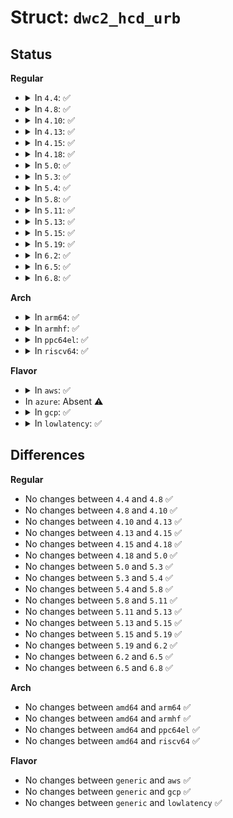 # Struct: <code>dwc2_hcd_urb</code>

## Status
<b>Regular</b>
<ul>
<li>
<details>
<summary>In <code>4.4</code>: ✅</summary>

```c
struct dwc2_hcd_urb {
    void *priv;
    struct dwc2_qtd *qtd;
    void *buf;
    dma_addr_t dma;
    void *setup_packet;
    dma_addr_t setup_dma;
    u32 length;
    u32 actual_length;
    u32 status;
    u32 error_count;
    u32 packet_count;
    u32 flags;
    u16 interval;
    struct dwc2_hcd_pipe_info pipe_info;
    struct dwc2_hcd_iso_packet_desc iso_descs[0];
};
```
</details>
</li>
<li>
<details>
<summary>In <code>4.8</code>: ✅</summary>

```c
struct dwc2_hcd_urb {
    void *priv;
    struct dwc2_qtd *qtd;
    void *buf;
    dma_addr_t dma;
    void *setup_packet;
    dma_addr_t setup_dma;
    u32 length;
    u32 actual_length;
    u32 status;
    u32 error_count;
    u32 packet_count;
    u32 flags;
    u16 interval;
    struct dwc2_hcd_pipe_info pipe_info;
    struct dwc2_hcd_iso_packet_desc iso_descs[0];
};
```
</details>
</li>
<li>
<details>
<summary>In <code>4.10</code>: ✅</summary>

```c
struct dwc2_hcd_urb {
    void *priv;
    struct dwc2_qtd *qtd;
    void *buf;
    dma_addr_t dma;
    void *setup_packet;
    dma_addr_t setup_dma;
    u32 length;
    u32 actual_length;
    u32 status;
    u32 error_count;
    u32 packet_count;
    u32 flags;
    u16 interval;
    struct dwc2_hcd_pipe_info pipe_info;
    struct dwc2_hcd_iso_packet_desc iso_descs[0];
};
```
</details>
</li>
<li>
<details>
<summary>In <code>4.13</code>: ✅</summary>

```c
struct dwc2_hcd_urb {
    void *priv;
    struct dwc2_qtd *qtd;
    void *buf;
    dma_addr_t dma;
    void *setup_packet;
    dma_addr_t setup_dma;
    u32 length;
    u32 actual_length;
    u32 status;
    u32 error_count;
    u32 packet_count;
    u32 flags;
    u16 interval;
    struct dwc2_hcd_pipe_info pipe_info;
    struct dwc2_hcd_iso_packet_desc iso_descs[0];
};
```
</details>
</li>
<li>
<details>
<summary>In <code>4.15</code>: ✅</summary>

```c
struct dwc2_hcd_urb {
    void *priv;
    struct dwc2_qtd *qtd;
    void *buf;
    dma_addr_t dma;
    void *setup_packet;
    dma_addr_t setup_dma;
    u32 length;
    u32 actual_length;
    u32 status;
    u32 error_count;
    u32 packet_count;
    u32 flags;
    u16 interval;
    struct dwc2_hcd_pipe_info pipe_info;
    struct dwc2_hcd_iso_packet_desc iso_descs[0];
};
```
</details>
</li>
<li>
<details>
<summary>In <code>4.18</code>: ✅</summary>

```c
struct dwc2_hcd_urb {
    void *priv;
    struct dwc2_qtd *qtd;
    void *buf;
    dma_addr_t dma;
    void *setup_packet;
    dma_addr_t setup_dma;
    u32 length;
    u32 actual_length;
    u32 status;
    u32 error_count;
    u32 packet_count;
    u32 flags;
    u16 interval;
    struct dwc2_hcd_pipe_info pipe_info;
    struct dwc2_hcd_iso_packet_desc iso_descs[0];
};
```
</details>
</li>
<li>
<details>
<summary>In <code>5.0</code>: ✅</summary>

```c
struct dwc2_hcd_urb {
    void *priv;
    struct dwc2_qtd *qtd;
    void *buf;
    dma_addr_t dma;
    void *setup_packet;
    dma_addr_t setup_dma;
    u32 length;
    u32 actual_length;
    u32 status;
    u32 error_count;
    u32 packet_count;
    u32 flags;
    u16 interval;
    struct dwc2_hcd_pipe_info pipe_info;
    struct dwc2_hcd_iso_packet_desc iso_descs[0];
};
```
</details>
</li>
<li>
<details>
<summary>In <code>5.3</code>: ✅</summary>

```c
struct dwc2_hcd_urb {
    void *priv;
    struct dwc2_qtd *qtd;
    void *buf;
    dma_addr_t dma;
    void *setup_packet;
    dma_addr_t setup_dma;
    u32 length;
    u32 actual_length;
    u32 status;
    u32 error_count;
    u32 packet_count;
    u32 flags;
    u16 interval;
    struct dwc2_hcd_pipe_info pipe_info;
    struct dwc2_hcd_iso_packet_desc iso_descs[0];
};
```
</details>
</li>
<li>
<details>
<summary>In <code>5.4</code>: ✅</summary>

```c
struct dwc2_hcd_urb {
    void *priv;
    struct dwc2_qtd *qtd;
    void *buf;
    dma_addr_t dma;
    void *setup_packet;
    dma_addr_t setup_dma;
    u32 length;
    u32 actual_length;
    u32 status;
    u32 error_count;
    u32 packet_count;
    u32 flags;
    u16 interval;
    struct dwc2_hcd_pipe_info pipe_info;
    struct dwc2_hcd_iso_packet_desc iso_descs[0];
};
```
</details>
</li>
<li>
<details>
<summary>In <code>5.8</code>: ✅</summary>

```c
struct dwc2_hcd_urb {
    void *priv;
    struct dwc2_qtd *qtd;
    void *buf;
    dma_addr_t dma;
    void *setup_packet;
    dma_addr_t setup_dma;
    u32 length;
    u32 actual_length;
    u32 status;
    u32 error_count;
    u32 packet_count;
    u32 flags;
    u16 interval;
    struct dwc2_hcd_pipe_info pipe_info;
    struct dwc2_hcd_iso_packet_desc iso_descs[0];
};
```
</details>
</li>
<li>
<details>
<summary>In <code>5.11</code>: ✅</summary>

```c
struct dwc2_hcd_urb {
    void *priv;
    struct dwc2_qtd *qtd;
    void *buf;
    dma_addr_t dma;
    void *setup_packet;
    dma_addr_t setup_dma;
    u32 length;
    u32 actual_length;
    u32 status;
    u32 error_count;
    u32 packet_count;
    u32 flags;
    u16 interval;
    struct dwc2_hcd_pipe_info pipe_info;
    struct dwc2_hcd_iso_packet_desc iso_descs[0];
};
```
</details>
</li>
<li>
<details>
<summary>In <code>5.13</code>: ✅</summary>

```c
struct dwc2_hcd_urb {
    void *priv;
    struct dwc2_qtd *qtd;
    void *buf;
    dma_addr_t dma;
    void *setup_packet;
    dma_addr_t setup_dma;
    u32 length;
    u32 actual_length;
    u32 status;
    u32 error_count;
    u32 packet_count;
    u32 flags;
    u16 interval;
    struct dwc2_hcd_pipe_info pipe_info;
    struct dwc2_hcd_iso_packet_desc iso_descs[0];
};
```
</details>
</li>
<li>
<details>
<summary>In <code>5.15</code>: ✅</summary>

```c
struct dwc2_hcd_urb {
    void *priv;
    struct dwc2_qtd *qtd;
    void *buf;
    dma_addr_t dma;
    void *setup_packet;
    dma_addr_t setup_dma;
    u32 length;
    u32 actual_length;
    u32 status;
    u32 error_count;
    u32 packet_count;
    u32 flags;
    u16 interval;
    struct dwc2_hcd_pipe_info pipe_info;
    struct dwc2_hcd_iso_packet_desc iso_descs[0];
};
```
</details>
</li>
<li>
<details>
<summary>In <code>5.19</code>: ✅</summary>

```c
struct dwc2_hcd_urb {
    void *priv;
    struct dwc2_qtd *qtd;
    void *buf;
    dma_addr_t dma;
    void *setup_packet;
    dma_addr_t setup_dma;
    u32 length;
    u32 actual_length;
    u32 status;
    u32 error_count;
    u32 packet_count;
    u32 flags;
    u16 interval;
    struct dwc2_hcd_pipe_info pipe_info;
    struct dwc2_hcd_iso_packet_desc iso_descs[0];
};
```
</details>
</li>
<li>
<details>
<summary>In <code>6.2</code>: ✅</summary>

```c
struct dwc2_hcd_urb {
    void *priv;
    struct dwc2_qtd *qtd;
    void *buf;
    dma_addr_t dma;
    void *setup_packet;
    dma_addr_t setup_dma;
    u32 length;
    u32 actual_length;
    u32 status;
    u32 error_count;
    u32 packet_count;
    u32 flags;
    u16 interval;
    struct dwc2_hcd_pipe_info pipe_info;
    struct dwc2_hcd_iso_packet_desc iso_descs[0];
};
```
</details>
</li>
<li>
<details>
<summary>In <code>6.5</code>: ✅</summary>

```c
struct dwc2_hcd_urb {
    void *priv;
    struct dwc2_qtd *qtd;
    void *buf;
    dma_addr_t dma;
    void *setup_packet;
    dma_addr_t setup_dma;
    u32 length;
    u32 actual_length;
    u32 status;
    u32 error_count;
    u32 packet_count;
    u32 flags;
    u16 interval;
    struct dwc2_hcd_pipe_info pipe_info;
    struct dwc2_hcd_iso_packet_desc iso_descs[0];
};
```
</details>
</li>
<li>
<details>
<summary>In <code>6.8</code>: ✅</summary>

```c
struct dwc2_hcd_urb {
    void *priv;
    struct dwc2_qtd *qtd;
    void *buf;
    dma_addr_t dma;
    void *setup_packet;
    dma_addr_t setup_dma;
    u32 length;
    u32 actual_length;
    u32 status;
    u32 error_count;
    u32 packet_count;
    u32 flags;
    u16 interval;
    struct dwc2_hcd_pipe_info pipe_info;
    struct dwc2_hcd_iso_packet_desc iso_descs[0];
};
```
</details>
</li>
</ul>
<b>Arch</b>
<ul>
<li>
<details>
<summary>In <code>arm64</code>: ✅</summary>

```c
struct dwc2_hcd_urb {
    void *priv;
    struct dwc2_qtd *qtd;
    void *buf;
    dma_addr_t dma;
    void *setup_packet;
    dma_addr_t setup_dma;
    u32 length;
    u32 actual_length;
    u32 status;
    u32 error_count;
    u32 packet_count;
    u32 flags;
    u16 interval;
    struct dwc2_hcd_pipe_info pipe_info;
    struct dwc2_hcd_iso_packet_desc iso_descs[0];
};
```
</details>
</li>
<li>
<details>
<summary>In <code>armhf</code>: ✅</summary>

```c
struct dwc2_hcd_urb {
    void *priv;
    struct dwc2_qtd *qtd;
    void *buf;
    dma_addr_t dma;
    void *setup_packet;
    dma_addr_t setup_dma;
    u32 length;
    u32 actual_length;
    u32 status;
    u32 error_count;
    u32 packet_count;
    u32 flags;
    u16 interval;
    struct dwc2_hcd_pipe_info pipe_info;
    struct dwc2_hcd_iso_packet_desc iso_descs[0];
};
```
</details>
</li>
<li>
<details>
<summary>In <code>ppc64el</code>: ✅</summary>

```c
struct dwc2_hcd_urb {
    void *priv;
    struct dwc2_qtd *qtd;
    void *buf;
    dma_addr_t dma;
    void *setup_packet;
    dma_addr_t setup_dma;
    u32 length;
    u32 actual_length;
    u32 status;
    u32 error_count;
    u32 packet_count;
    u32 flags;
    u16 interval;
    struct dwc2_hcd_pipe_info pipe_info;
    struct dwc2_hcd_iso_packet_desc iso_descs[0];
};
```
</details>
</li>
<li>
<details>
<summary>In <code>riscv64</code>: ✅</summary>

```c
struct dwc2_hcd_urb {
    void *priv;
    struct dwc2_qtd *qtd;
    void *buf;
    dma_addr_t dma;
    void *setup_packet;
    dma_addr_t setup_dma;
    u32 length;
    u32 actual_length;
    u32 status;
    u32 error_count;
    u32 packet_count;
    u32 flags;
    u16 interval;
    struct dwc2_hcd_pipe_info pipe_info;
    struct dwc2_hcd_iso_packet_desc iso_descs[0];
};
```
</details>
</li>
</ul>
<b>Flavor</b>
<ul>
<li>
<details>
<summary>In <code>aws</code>: ✅</summary>

```c
struct dwc2_hcd_urb {
    void *priv;
    struct dwc2_qtd *qtd;
    void *buf;
    dma_addr_t dma;
    void *setup_packet;
    dma_addr_t setup_dma;
    u32 length;
    u32 actual_length;
    u32 status;
    u32 error_count;
    u32 packet_count;
    u32 flags;
    u16 interval;
    struct dwc2_hcd_pipe_info pipe_info;
    struct dwc2_hcd_iso_packet_desc iso_descs[0];
};
```
</details>
</li>
<li>
In <code>azure</code>: Absent ⚠️
</li>
<li>
<details>
<summary>In <code>gcp</code>: ✅</summary>

```c
struct dwc2_hcd_urb {
    void *priv;
    struct dwc2_qtd *qtd;
    void *buf;
    dma_addr_t dma;
    void *setup_packet;
    dma_addr_t setup_dma;
    u32 length;
    u32 actual_length;
    u32 status;
    u32 error_count;
    u32 packet_count;
    u32 flags;
    u16 interval;
    struct dwc2_hcd_pipe_info pipe_info;
    struct dwc2_hcd_iso_packet_desc iso_descs[0];
};
```
</details>
</li>
<li>
<details>
<summary>In <code>lowlatency</code>: ✅</summary>

```c
struct dwc2_hcd_urb {
    void *priv;
    struct dwc2_qtd *qtd;
    void *buf;
    dma_addr_t dma;
    void *setup_packet;
    dma_addr_t setup_dma;
    u32 length;
    u32 actual_length;
    u32 status;
    u32 error_count;
    u32 packet_count;
    u32 flags;
    u16 interval;
    struct dwc2_hcd_pipe_info pipe_info;
    struct dwc2_hcd_iso_packet_desc iso_descs[0];
};
```
</details>
</li>
</ul>

## Differences
<b>Regular</b>
<ul>
<li>
No changes between <code>4.4</code> and <code>4.8</code> ✅
</li>
<li>
No changes between <code>4.8</code> and <code>4.10</code> ✅
</li>
<li>
No changes between <code>4.10</code> and <code>4.13</code> ✅
</li>
<li>
No changes between <code>4.13</code> and <code>4.15</code> ✅
</li>
<li>
No changes between <code>4.15</code> and <code>4.18</code> ✅
</li>
<li>
No changes between <code>4.18</code> and <code>5.0</code> ✅
</li>
<li>
No changes between <code>5.0</code> and <code>5.3</code> ✅
</li>
<li>
No changes between <code>5.3</code> and <code>5.4</code> ✅
</li>
<li>
No changes between <code>5.4</code> and <code>5.8</code> ✅
</li>
<li>
No changes between <code>5.8</code> and <code>5.11</code> ✅
</li>
<li>
No changes between <code>5.11</code> and <code>5.13</code> ✅
</li>
<li>
No changes between <code>5.13</code> and <code>5.15</code> ✅
</li>
<li>
No changes between <code>5.15</code> and <code>5.19</code> ✅
</li>
<li>
No changes between <code>5.19</code> and <code>6.2</code> ✅
</li>
<li>
No changes between <code>6.2</code> and <code>6.5</code> ✅
</li>
<li>
No changes between <code>6.5</code> and <code>6.8</code> ✅
</li>
</ul>
<b>Arch</b>
<ul>
<li>
No changes between <code>amd64</code> and <code>arm64</code> ✅
</li>
<li>
No changes between <code>amd64</code> and <code>armhf</code> ✅
</li>
<li>
No changes between <code>amd64</code> and <code>ppc64el</code> ✅
</li>
<li>
No changes between <code>amd64</code> and <code>riscv64</code> ✅
</li>
</ul>
<b>Flavor</b>
<ul>
<li>
No changes between <code>generic</code> and <code>aws</code> ✅
</li>
<li>
No changes between <code>generic</code> and <code>gcp</code> ✅
</li>
<li>
No changes between <code>generic</code> and <code>lowlatency</code> ✅
</li>
</ul>
